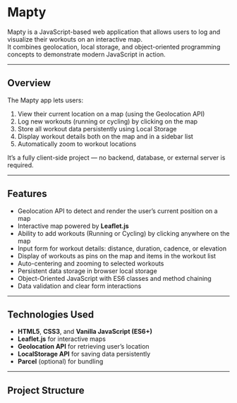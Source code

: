 # Mapty

Mapty is a JavaScript-based web application that allows users to log and visualize their workouts on an interactive map.  
It combines geolocation, local storage, and object-oriented programming concepts to demonstrate modern JavaScript in action.

---

## Overview

The Mapty app lets users:
1. View their current location on a map (using the Geolocation API)
2. Log new workouts (running or cycling) by clicking on the map
3. Store all workout data persistently using Local Storage
4. Display workout details both on the map and in a sidebar list
5. Automatically zoom to workout locations

It’s a fully client-side project — no backend, database, or external server is required.

---

## Features

- Geolocation API to detect and render the user’s current position on a map  
- Interactive map powered by **Leaflet.js**  
- Ability to add workouts (Running or Cycling) by clicking anywhere on the map  
- Input form for workout details: distance, duration, cadence, or elevation  
- Display of workouts as pins on the map and items in the workout list  
- Auto-centering and zooming to selected workouts  
- Persistent data storage in browser local storage  
- Object-Oriented JavaScript with ES6 classes and method chaining  
- Data validation and clear form interactions  

---

## Technologies Used

- **HTML5**, **CSS3**, and **Vanilla JavaScript (ES6+)**
- **Leaflet.js** for interactive maps
- **Geolocation API** for retrieving user’s location
- **LocalStorage API** for saving data persistently
- **Parcel** (optional) for bundling

---

## Project Structure

